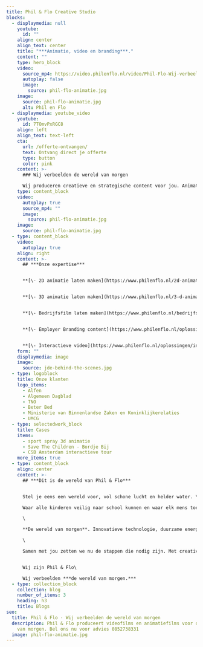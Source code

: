 ```yaml
---
title: Phil & Flo Creative Studio
blocks:
  - displaymedia: null
    youtube:
      id: ""
    align: center
    align_text: center
    title: "***Animatie, video en branding***."
    content: ""
    type: hero_block
    video:
      source_mp4: https://video.philenflo.nl/video/Phil-Flo-Wij-verbeelden-de-wereld-van-morgen.mp4
      autoplay: false
      image:
        source: phil-flo-animatie.jpg
    image:
      source: phil-flo-animatie.jpg
      alt: Phil en Flo
  - displaymedia: youtube_video
    youtube:
      id: 7TOmvPxRGC8
    align: left
    align_text: text-left
    cta:
      url: /offerte-ontvangen/
      text: Ontvang direct je offerte
      type: button
      color: pink
    content: >-
      ### Wij verbeelden de wereld van morgen

      Wij produceren creatieve en strategische content voor jou. Animatiefilms, videofilms, virtual reality, augmented reality en interactieve film helpen jou om impact te maken.
    type: content_block
    video:
      autoplay: true
      source_mp4: ""
      image:
        source: phil-flo-animatie.jpg
    image:
      source: phil-flo-animatie.jpg
  - type: content_block
    video:
      autoplay: true
    align: right
    content: >-
      ## ***Onze expertise***


      **[\- 2D animatie laten maken](https://www.philenflo.nl/2d-animatie/)**


      **[\- 3D animatie laten maken](https://www.philenflo.nl/3-d-animatie-laten-maken/)**


      **[\- Bedrijfsfilm laten maken](https://www.philenflo.nl/bedrijfsfilm-laten-maken/)**


      **[\- Employer Branding content](https://www.philenflo.nl/oplossingen/employer-branding/)**


      **[\- Interactieve video](https://www.philenflo.nl/oplossingen/interactieve-video/)**
    form: ""
    displaymedia: image
    image:
      source: jde-behind-the-scenes.jpg
  - type: logoblock
    title: Onze klanten
    logo_items:
      - Alfen
      - Algemeen Dagblad
      - TNO
      - Beter Bed
      - Ministerie van Binnenlandse Zaken en Koninklijkerelaties
      - UMCG
  - type: selectedwork_block
    title: Cases
    items:
      - sport spray 3d animatie
      - Save The Children - Bordje Bij
      - CSB Amsterdam interactieve tour
    more_items: true
  - type: content_block
    align: center
    content: >-
      ## ***Dit is de wereld van Phil & Flo***


      Stel je eens een wereld voor, vol schone lucht en helder water. \

      Waar alle kinderen veilig naar school kunnen en waar elk mens toegang heeft tot de beste zorg. \

      \

      **De wereld van morgen**. Innovatieve technologie, duurzame energie, onderwijs, zorg, goede doelen en fair food. Dat zijn in onze ogen de sectoren die het verschil gaan maken.\

      \

      Samen met jou zetten we nu de stappen die nodig zijn. Met creativiteit en het meest krachtige communicatiemiddel dat onze voorouders al gebruikten: **visualisatie**. In het verleden met grotschilderingen, nu met waanzinnige [2D animaties](https://www.philenflo.nl/2d-animatie/), [3D animaties](https://www.philenflo.nl/3-d-animatie-laten-maken/), [video](https://www.philenflo.nl/oplossingen/video-laten-maken/), [Virtual Reality](https://www.philenflo.nl/oplossingen/virtual-reality/) en [interactieve video’s](https://www.philenflo.nl/oplossingen/interactieve-video/). Samen met jou, vormen wij het beste en leukste team, voor een goede transitie naar een prachtige toekomst.


      Wij zijn Phil & Flo\

      Wij verbeelden ***de wereld van morgen.***
  - type: collection_block
    collection: blog
    number_of_items: 3
    heading: h3
    title: Blogs
seo:
  title: Phil & Flo · Wij verbeelden de wereld van morgen
  description: Phil & Flo produceert videofilms en animatiefilms voor de wereld
    van morgen. Bel ons nu voor advies 0852738331
  image: phil-flo-animatie.jpg
---
```

